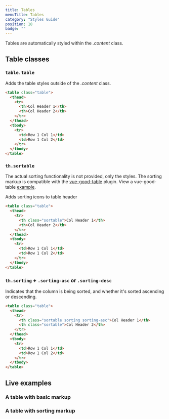 ```yaml
---
title: Tables
menuTitle: Tables
category: "Styles Guide"
position: 18
badge: ""
---
```


Tables are automatically styled within the _.content_ class.

## Table classes

### `table.table`

Adds the table styles outside of the _.content_ class.

```html
<table class="table">
  <thead>
    <tr>
      <th>Col Header 1</th>
      <th>Col Header 2</th>
    </tr>
  </thead>
  <tbody>
    <tr>
      <td>Row 1 Col 1</td>
      <td>Row 1 Col 2</td>
    </tr>
  </tbody>
</table>
```

### `th.sortable`

<alert>The actual sorting functionality is not provided, only the styles. The sorting markup is compatible with the [vue-good-table](https://xaksis.github.io/vue-good-table/) plugin. View a vue-good-table [example](/vendors/vue-good-table).</alert>

Adds sorting icons to table header

```html
<table class="table">
  <thead>
    <tr>
      <th class="sortable">Col Header 1</th>
      <th>Col Header 2</th>
    </tr>
  </thead>
  <tbody>
    <tr>
      <td>Row 1 Col 1</td>
      <td>Row 1 Col 2</td>
    </tr>
  </tbody>
</table>
```

### `th.sorting` + `.sorting-asc` or `.sorting-desc`

Indicates that the column is being sorted, and whether it's sorted ascending or descending.

```html
<table class="table">
  <thead>
    <tr>
      <th class="sortable sorting sorting-asc">Col Header 1</th>
      <th class="sortable">Col Header 2</th>
    </tr>
  </thead>
  <tbody>
    <tr>
      <td>Row 1 Col 1</td>
      <td>Row 1 Col 2</td>
    </tr>
  </tbody>
</table>
```

## Live examples

### A table with basic markup

<example name="Table1" height="500"></example>

### A table with sorting markup

<example name="Table2" height="500"></example>
